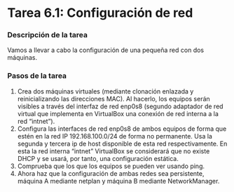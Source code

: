 # **Tarea 6.1: Configuración de red**

### **Descripción de la tarea**

Vamos a llevar a cabo la configuración de una pequeña red con dos máquinas.

### **Pasos de la tarea**

1. Crea dos máquinas virtuales (mediante clonación enlazada y reinicializando las direcciones MAC). Al hacerlo, los equipos serán visibles a través del interfaz de red enp0s8 (segundo adaptador de red virtual que implementa en VirtualBox una conexión de red interna a la red “intnet”).
2. Configura las interfaces de red enp0s8 de ambos equipos de forma que estén en la red IP 192.168.100.0/24 de forma no permanente. Usa la segunda y tercera ip de host disponible de esta red respectivamente. En esta la red interna “intnet” VirtualBox se considerará que no existe DHCP y se usará, por tanto, una configuración estática. 
3. Comprueba que los que los equipos se pueden ver usando ping.
4. Ahora haz que la configuración de ambas redes sea persistente, máquina A mediante netplan y máquina B mediante NetworkManager.

